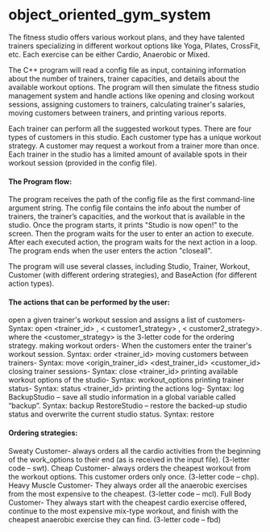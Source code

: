 # object_oriented_gym_system
The fitness studio offers various workout plans, and they have talented trainers specializing in different workout options like Yoga, Pilates, CrossFit, etc. Each exercise can be either Cardio, Anaerobic or Mixed.

The C++ program will read a config file as input, containing information about the number of trainers, trainer capacities, and details about the available workout options. The program will then simulate the fitness studio management system and handle actions like opening and closing workout sessions, assigning customers to trainers, calculating trainer's salaries, moving customers between trainers, and printing various reports.

Each trainer can perform all the suggested workout types. There are four types of customers in this studio. Each customer type has a unique workout strategy. A customer may request a workout from a trainer more than once. Each trainer in the studio has a limited amount of available spots in their workout session (provided in the config file).

#### The Program flow:
The program receives the path of the config file as the first command-line argument string. The config file contains the info about the number of trainers, the trainer’s capacities, and the workout that is available in the studio. Once the program starts, it prints "Studio is now open!" to the screen. Then the program waits for the user to enter an action to execute. After each executed action, the program waits for the next action in a loop. The program ends when the user enters the action "closeall".

The program will use several classes, including Studio, Trainer, Workout, Customer (with different ordering strategies), and BaseAction (for different action types). 
#### The actions that can be performed by the user:
open a given trainer's workout session and assigns a list of customers- Syntax: open <trainer_id> <customer1>, < customer1_strategy> <customer2>, < customer2_strategy>. where the <customer_strategy>  is the 3-letter code for the ordering strategy.
making workout orders- When the customers enter the trainer's workout session. Syntax: order <trainer_id>
moving customers between trainers- Syntax: move <origin_trainer_id> <dest_trainer_id> <customer_id>
closing trainer sessions- Syntax: close <trainer_id>
printing available workout options of the studio- Syntax: workout_options
printing trainer status- Syntax: status <trainer_id>
printing the actions log- Syntax: log
BackupStudio – save all studio information in a global variable called “backup”. Syntax: backup
RestoreStudio – restore the backed-up studio status and overwrite the current studio status. Syntax: restore

#### Ordering strategies:
Sweaty Customer- always orders all the cardio activities from the beginning of the work_options to their end (as is received in the input file). (3-letter code – swt).
Cheap Customer- always orders the cheapest workout from the workout options. This customer orders only once. (3-letter code – chp).
Heavy Muscle Customer- They always order all the anaerobic exercises from the most expensive to the cheapest. (3-letter code – mcl).
Full Body Customer- They always start with the cheapest cardio exercise offered, continue to the most expensive mix-type workout, and finish with the cheapest anaerobic exercise they can find. (3-letter code – fbd)


